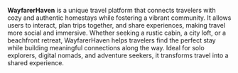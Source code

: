 **WayfarerHaven** is a unique travel platform that connects travelers with cozy and authentic homestays while fostering a vibrant community. It allows users to interact, plan trips together, and share experiences, making travel more social and immersive. Whether seeking a rustic cabin, a city loft, or a beachfront retreat, WayfarerHaven helps travelers find the perfect stay while building meaningful connections along the way. Ideal for solo explorers, digital nomads, and adventure seekers, it transforms travel into a shared experience.
